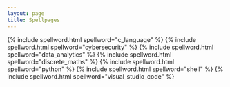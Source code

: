 ```yaml
---
layout: page
title: Spellpages
---
```


{% include spellword.html spellword="c_language" %}
{% include spellword.html spellword="cybersecurity" %}
{% include spellword.html spellword="data_analytics" %}
{% include spellword.html spellword="discrete_maths" %}
{% include spellword.html spellword="python" %}
{% include spellword.html spellword="shell" %}
{% include spellword.html spellword="visual_studio_code" %}
